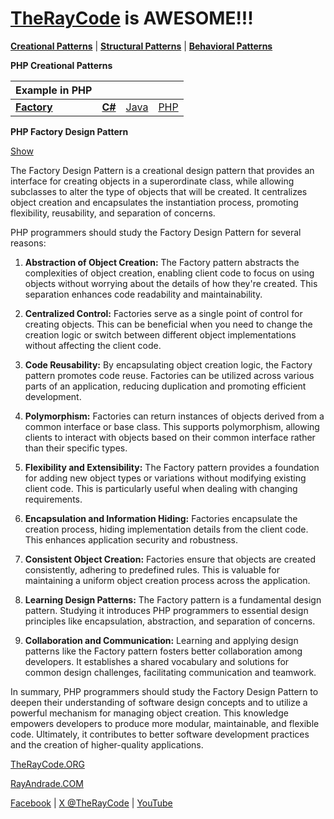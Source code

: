 # [TheRayCode](../../../README.md) is AWESOME!!!

**[Creational Patterns](../README.md)** | **[Structural Patterns](../../Structural/README.md)** | **[Behavioral Patterns](../../Behavioral/README.md)**

**PHP Creational Patterns**

|Example in PHP|   |   |   |
|---|---|---|---|
| [**Factory**](README.md) | [**C#**](../../../Csharp/Creational/Factory/README.md) | [Java](../../../Java/Creational/Factory/README.md) |[PHP](../../../PHP/Creational/Factory/README.md) |

**PHP Factory Design Pattern**

[Show](Show/README.md)

The Factory Design Pattern is a creational design pattern that provides an interface for creating objects in a superordinate class, while allowing subclasses to alter the type of objects that will be created. It centralizes object creation and encapsulates the instantiation process, promoting flexibility, reusability, and separation of concerns.

PHP programmers should study the Factory Design Pattern for several reasons:

1. **Abstraction of Object Creation:** The Factory pattern abstracts the complexities of object creation, enabling client code to focus on using objects without worrying about the details of how they're created. This separation enhances code readability and maintainability.

2. **Centralized Control:** Factories serve as a single point of control for creating objects. This can be beneficial when you need to change the creation logic or switch between different object implementations without affecting the client code.

3. **Code Reusability:** By encapsulating object creation logic, the Factory pattern promotes code reuse. Factories can be utilized across various parts of an application, reducing duplication and promoting efficient development.

4. **Polymorphism:** Factories can return instances of objects derived from a common interface or base class. This supports polymorphism, allowing clients to interact with objects based on their common interface rather than their specific types.

5. **Flexibility and Extensibility:** The Factory pattern provides a foundation for adding new object types or variations without modifying existing client code. This is particularly useful when dealing with changing requirements.

6. **Encapsulation and Information Hiding:** Factories encapsulate the creation process, hiding implementation details from the client code. This enhances application security and robustness.

7. **Consistent Object Creation:** Factories ensure that objects are created consistently, adhering to predefined rules. This is valuable for maintaining a uniform object creation process across the application.

8. **Learning Design Patterns:** The Factory pattern is a fundamental design pattern. Studying it introduces PHP programmers to essential design principles like encapsulation, abstraction, and separation of concerns.

9. **Collaboration and Communication:** Learning and applying design patterns like the Factory pattern fosters better collaboration among developers. It establishes a shared vocabulary and solutions for common design challenges, facilitating communication and teamwork.

In summary, PHP programmers should study the Factory Design Pattern to deepen their understanding of software design concepts and to utilize a powerful mechanism for managing object creation. This knowledge empowers developers to produce more modular, maintainable, and flexible code. Ultimately, it contributes to better software development practices and the creation of higher-quality applications.

[TheRayCode.ORG](https://www.TheRayCode.org)

[RayAndrade.COM](https://www.RayAndrade.com)

[Facebook](https://www.facebook.com/TheRayCode/) | [X @TheRayCode](https://www.x.com/TheRayCode/) | [YouTube](https://www.youtube.com/TheRayCode/)
